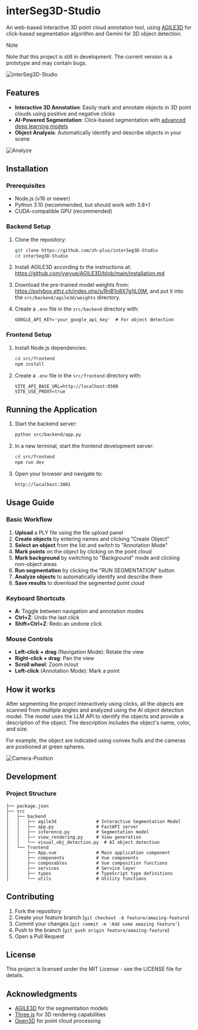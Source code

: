 # interSeg3D-Studio

An web-based interactive 3D point cloud annotation tool, using [AGILE3D](https://github.com/ywyue/AGILE3D) for
click-based segmentation algorithm and Gemini for 3D object detection.

> [!NOTE]  
> Note that this project is still in development. The current version is a prototype and may contain bugs.


![interSeg3D-Studio](assets/MainUI.png)

## Features

- **Interactive 3D Annotation**: Easily mark and annotate objects in 3D point clouds using positive and negative clicks
- **AI-Powered Segmentation**: Click-based segmentation
  with [advanced deep learning models](https://github.com/ywyue/AGILE3D)
- **Object Analysis**: Automatically identify and describe objects in your scene

![Analyze](assets/Object%20Analyze.png)

## Installation

### Prerequisites

- Node.js (v16 or newer)
- Python 3.10 (recommended, but should work with 3.8+)
- CUDA-compatible GPU (recommended)

### Backend Setup

1. Clone the repository:
   ```bash
   git clone https://github.com/zh-plus/interSeg3D-Studio
   cd interSeg3D-Studio
   ```

2. Install AGILE3D according to the instructions at:
   https://github.com/ywyue/AGILE3D/blob/main/installation.md

3. Download the pre-trained model weights from:
   https://polybox.ethz.ch/index.php/s/RnB1o8X7g1jL0lM, and put it into the `src/backend/agile3d/weights` directory.

4. Create a `.env` file in the `src/backend` directory with:

   ```
   GOOGLE_API_KEY='your_google_api_key'  # For object detection
   ```

### Frontend Setup

1. Install Node.js dependencies:
   ```bash
   cd src/frontend
   npm install
   ```

2. Create a `.env` file in the `src/frontend` directory with:
   ```
   VITE_API_BASE_URL=http://localhost:9500
   VITE_USE_PROXY=true
   ```

## Running the Application

1. Start the backend server:
   ```bash
   python src/backend/app.py
   ```

2. In a new terminal, start the frontend development server:
   ```bash
   cd src/frontend
   npm run dev
   ```

3. Open your browser and navigate to:
   ```
   http://localhost:3001
   ```

## Usage Guide

### Basic Workflow

1. **Upload** a PLY file using the file upload panel
2. **Create objects** by entering names and clicking "Create Object"
3. **Select an object** from the list and switch to "Annotation Mode"
4. **Mark points** on the object by clicking on the point cloud
5. **Mark background** by switching to "Background" mode and clicking non-object areas
6. **Run segmentation** by clicking the "RUN SEGMENTATION" button
7. **Analyze objects** to automatically identify and describe them
8. **Save results** to download the segmented point cloud

### Keyboard Shortcuts

- **A**: Toggle between navigation and annotation modes
- **Ctrl+Z**: Undo the last click
- **Shift+Ctrl+Z**: Redo an undone click

### Mouse Controls

- **Left-click + drag** (Navigation Mode): Rotate the view
- **Right-click + drag**: Pan the view
- **Scroll wheel**: Zoom in/out
- **Left-click** (Annotation Mode): Mark a point

## How it works

After segmenting the project interactively using clicks, all the objects are scanned from multiple angles and analyzed
using the AI object detection model. The model uses the LLM API to identify the objects and provide a description of the
object. The description includes the object's name, color, and size.

For example, the object are indicated using convex hulls and the cameras are positioned at green spheres.

![Camera-Position](assets/Camera-Position.png)

## Development

### Project Structure

```
├── package.json
├── src
│   ├── backend
│   │   ├── agile3d               # Interactive Segmentation Model
│   │   ├── app.py                # FastAPI server
│   │   ├── inference.py          # Segmentation model
│   │   ├── view_rendering.py     # View generation
│   │   └── visual_obj_detection.py  # AI object detection
│   └── frontend
│       ├── App.vue               # Main application component
│       ├── components            # Vue components
│       ├── composables           # Vue composition functions
│       ├── services              # Service layer
│       ├── types                 # TypeScript type definitions
│       └── utils                 # Utility functions
```

## Contributing

1. Fork the repository
2. Create your feature branch (`git checkout -b feature/amazing-feature`)
3. Commit your changes (`git commit -m 'Add some amazing feature'`)
4. Push to the branch (`git push origin feature/amazing-feature`)
5. Open a Pull Request

## License

This project is licensed under the MIT License - see the LICENSE file for details.

## Acknowledgments

- [AGILE3D](https://github.com/ywyue/AGILE3D) for the segmentation models
- [Three.js](https://threejs.org/) for 3D rendering capabilities
- [Open3D](http://www.open3d.org/) for point cloud processing